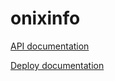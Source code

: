 # onixinfo

[API documentation](https://github.com/onixcoin-io/onixinfo-api/blob/master/README.md)

[Deploy documentation](https://github.com/onixcoin-io/onixinfo/blob/master/doc/deploy.md)
